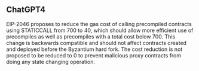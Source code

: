 ## ChatGPT4

EIP-2046 proposes to reduce the gas cost of calling precompiled contracts using STATICCALL from 700 to 40, which should allow more efficient use of precompiles as well as precompiles with a total cost below 700. This change is backwards compatible and should not affect contracts created and deployed before the Byzantium hard fork. The cost reduction is not proposed to be reduced to 0 to prevent malicious proxy contracts from doing any state changing operation.
